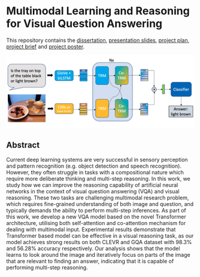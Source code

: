 # Multimodal Learning and Reasoning for Visual Question Answering
This repository contains the [dissertation](Dissertation/MSc_Dissertation.pdf), [presentation slides](Presentation/msc-project-slides.pdf), [project plan](Project%20Plan/Project%20Plan.pdf), [project brief](Project%20Brief/Project%20Brief.pdf) and [project poster](Project%20Poster/poster.pdf).

![Image of model](images/model-framework.png)

## Abstract
Current deep learning systems are very successful in sensory perception and pattern recognition (e.g. object detection and speech recognition). However, they often struggle in tasks with a compositional nature which require more deliberate thinking and multi-step reasoning. In this work, we study how we can improve the reasoning capability of artificial neural networks in the context of visual question answering (VQA) and visual reasoning. These two tasks are challenging multimodal research problem, which requires fine-grained understanding of both image and question, and typically demands the ability to perform multi-step inferences. As part of this work, we develop a new VQA model based on the novel Transformer architecture, utilising both self-attention and co-attention mechanism for dealing with multimodal input. Experimental results demonstrate that Transformer based model can be effective in a visual reasoning task, as our model achieves strong results on both CLEVR and GQA dataset with 98.3% and 56.28% accuracy respectively. Our analysis shows that the model learns to look around the image and iteratively focus on parts of the image that are relevant to finding an answer, indicating that it is capable of performing multi-step reasoning.